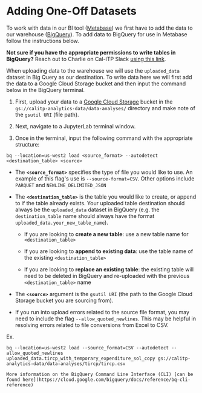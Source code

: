 # Adding One-Off Datasets
To work with data in our BI tool ([Metabase](https://dashboards.calitp.org/)) we first have to add the data to our warehouse ([BigQuery](https://console.cloud.google.com/bigquery)). To add data to BigQuery for use in Metabase follow the instructions below.

**Not sure if you have the appropriate permissions to write tables in BigQuery?** Reach out to Charlie on Cal-ITP Slack <a href="https://cal-itp.slack.com/team/U027GAVHFST" target="_blank">using this link</a>.

When uploading data to the warehouse we will use the `uploaded_data` dataset in Big Query as our destination. To write data here we will first add the data to a Google Cloud Storage bucket and then input the command below in the BigQuery terminal.

1. First, upload your data to a [Google Cloud Storage](https://console.cloud.google.com/storage/browser/calitp-analytics-data) bucket in the `gs://calitp-analytics-data/data-analyses/` directory and make note of the `gsutil URI` (file path).

2. Next, navigate to a JupyterLab terminal window.

3. Once in the terminal, input the following command with the appropriate structure:
```
bq --location=us-west2 load <source_format> --autodetect <destination_table> <source>
```

* The **`<source_format>`** specifies the type of file you would like to use. An example of this flag's use is `--source-format=CSV`. Other options include `PARQUET` and `NEWLINE_DELIMITED_JSON`

* The **`<destination_table>`** is the table you would like to create, or append to if the table already exists. Your uploaded table destination should always be the `uploaded_data` dataset in BigQuery (e.g. the `destination_table` name should always have the format `uploaded_data.your_new_table_name`).

  * If you are looking to **create a new table**: use a new table name for `<destination_table>`

  * If you are looking to **append to existing data**: use the table name of the existing `<destination_table>`

  * If you are looking to **replace an existing table**: the existing table will need to be deleted in BigQuery and re-uploaded with the previous `<destination_table>` name

* The **`<source>`** argument is the `gsutil URI` (the path to the Google Cloud Storage bucket you are sourcing from).

* If you run into upload errors related to the source file format, you may need to include the flag `--allow_quoted_newlines`. This may be helpful in resolving errors related to file conversions from Excel to CSV.

Ex.
```
bq --location=us-west2 load --source_format=CSV --autodetect --allow_quoted_newlines uploaded_data.tircp_with_temporary_expenditure_sol_copy gs://calitp-analytics-data/data-analyses/tircp/tircp.csv
```

```{admonition} Looking for more information?
More information on the BigQuery Command Line Interface (CLI) [can be found here](https://cloud.google.com/bigquery/docs/reference/bq-cli-reference)
```
